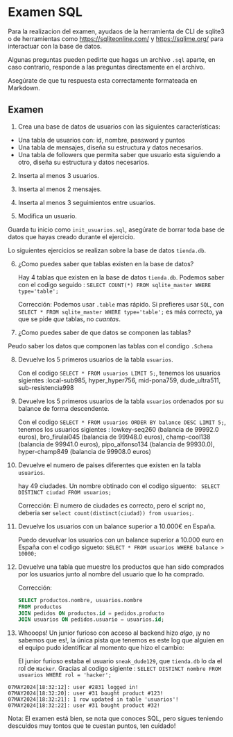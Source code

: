 # Examen SQL

Para la realizacion del examen, ayudaos de la herramienta de CLI de sqlite3 o de herramientas como https://sqliteonline.com/ y https://sqlime.org/ para interactuar con la base de datos.

Algunas preguntas pueden pedirte que hagas un archivo `.sql` aparte, en caso contrario, responde a las preguntas directamente en el archivo.

Asegúrate de que tu respuesta esta correctamente formateada en Markdown.

## Examen

1. Crea una base de datos de usuarios con las siguientes características:
  - Una tabla de usuarios con: id, nombre, password y puntos
  - Una tabla de mensajes, diseña su estructura y datos necesarios.
  - Una tabla de followers que permita saber que usuario esta siguiendo a otro, diseña su estructura y datos necesarios.

2. Inserta al menos 3 usuarios.

3. Inserta al menos 2 mensajes.

4. Inserta al menos 3 seguimientos entre usuarios.

5. Modifica un usuario.

Guarda tu inicio como `init_usuarios.sql`, asegúrate de borrar toda base de datos que hayas creado durante el ejercicio.

Lo siguientes ejercicios se realizan sobre la base de datos `tienda.db`.

6. ¿Como puedes saber que tablas existen en la base de datos?
   
   Hay 4 tablas que existen en la base de datos `tienda.db`. Podemos saber con el codigo seguido : `SELECT COUNT(*) FROM sqlite_master WHERE type='table';`

   Corrección: Podemos usar `.table` mas rápido. Si prefieres usar `SQL`, con `SELECT * FROM sqlite_master WHERE type='table';` es más correcto, ya que se pide *que* tablas, no *cuantas*.

7. ¿Como puedes saber de que datos se componen las tablas? 
  
  Peudo saber los datos que componen las tablas con el condigo `.Schema`

8.  Devuelve los 5 primeros usuarios de la tabla `usuarios`.

    Con el codigo `SELECT * FROM usuarios LIMIT 5;`, tenemos los usuarios sigientes :local-sub985, hyper_hyper756, mid-pona759, dude_ultra511, sub-resistencia998

9.  Devuelve los 5 primeros usuarios de la tabla `usuarios` ordenados por su balance de forma descendente.
    
    Con el codigo `SELECT * FROM usuarios ORDER BY balance DESC LIMIT 5;`, tenemos los usuarios sigientes : lowkey-seq260 (balancia de 99992.0 euros), bro_firulai045 (balancia de 99948.0 euros), champ-cool138 (balancia de 99941.0 euros), pipo_alfonso134 (balancia de 99930.0), hyper-champ849 (balancia de 99908.0 euros)

10. Devuelve el numero de paises diferentes que existen en la tabla `usuarios`.
    
    hay 49 ciudades. Un nombre obtinado con el codigo siguento: ` SELECT DISTINCT ciudad FROM usuarios;`

    Corrección:
    El numero de ciudades es correcto, pero el script no, deberia ser `select count(distinct(ciudad)) from usuarios;`.

11. Devuelve los usuarios con un balance superior a 10.000€ en España.

    Puedo devuelvar los usuarios con un balance superior a 10.000 euro en España con el codigo sigueto: `SELECT * FROM usuarios WHERE balance > 10000;`

12. Devuelve una tabla que muestre los productos que han sido comprados por los usuarios junto al nombre del usuario que lo ha comprado.
    
    Corrección:
    ```sql
    SELECT productos.nombre, usuarios.nombre
    FROM productos
    JOIN pedidos ON productos.id = pedidos.producto
    JOIN usuarios ON pedidos.usuario = usuarios.id;
    ```

13. Whooops! Un junior furioso con acceso al backend hizo *algo*, ¡y no sabemos que es!, la única pista que tenemos es este log que alguien en el equipo pudo identificar al momento que hizo el cambio:

    El junior furioso estaba el usuario `sneak_dude129`, que `tienda.db` lo da el rol de `Hacker`. Gracias al codigo sigiente : `SELECT DISTINCT nombre FROM usuarios WHERE rol = 'hacker';`


~~~plain
07MAY2024[18:32:12]: user #2831 logged in!
07MAY2024[18:32:20]: user #31 bought product #123!
07MAY2024[18:32:21]: 1 row updated in table 'usuarios'!
07MAY2024[18:32:22]: user #31 bought product #32!
~~~

Nota:
El examen está bien, se nota que conoces SQL, pero sigues teniendo descuidos muy tontos que te cuestan puntos, ten cuidado!